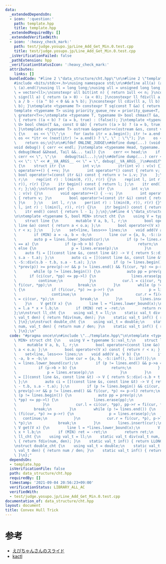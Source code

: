 ```yaml
---
data:
  _extendedDependsOn:
  - icon: ':question:'
    path: template.hpp
    title: template.hpp
  _extendedRequiredBy: []
  _extendedVerifiedWith:
  - icon: ':heavy_check_mark:'
    path: test/judge.yosupo.jp/Line_Add_Get_Min.0.test.cpp
    title: test/judge.yosupo.jp/Line_Add_Get_Min.0.test.cpp
  _isVerificationFailed: false
  _pathExtension: hpp
  _verificationStatusIcon: ':heavy_check_mark:'
  attributes:
    links: []
  bundledCode: "#line 2 \"data_structure/cht.hpp\"\n\n#line 2 \"template.hpp\"\n\n\
    #include <bits/stdc++.h>\nusing namespace std;\n\n#define all(a) (a).begin(),\
    \ (a).end()\nusing ll = long long;\nusing ull = unsigned long long;\nusing vll\
    \ = vector<ll>;\nconstexpr ull bit(int n) { return 1ull << n; }\nconstexpr ll\
    \ sign(ll a) { return (a > 0) - (a < 0); }\nconstexpr ll fdiv(ll a, ll b) { return\
    \ a / b - ((a ^ b) < 0 && a % b); }\nconstexpr ll cdiv(ll a, ll b) { return -fdiv(-a,\
    \ b); }\ntemplate <typename T> constexpr T sq(const T &a) { return a * a; }\n\
    template <typename T> using priority_queue_rev = priority_queue<T, vector<T>,\
    \ greater<T>>;\ntemplate <typename T, typename U> bool chmax(T &a, const U &b)\
    \ { return ((a < b) ? (a = b, true) : (false)); }\ntemplate <typename T, typename\
    \ U> bool chmin(T &a, const U &b) { return ((a > b) ? (a = b, true) : (false));\
    \ }\ntemplate <typename T> ostream &operator<<(ostream &os, const vector<T> &a)\
    \ {\n    os << \"(\";\n    for (auto itr = a.begin(); itr != a.end(); itr++) {\
    \ os << *itr << (next(itr) != a.end() ? \", \" : \"\"); }\n    os << \")\";\n\
    \    return os;\n}\n\n#ifdef ONLINE_JUDGE\n#define dump(...) (void(0))\n#else\n\
    void debug() { cerr << endl; }\ntemplate <typename Head, typename... Tail> void\
    \ debug(Head &&head, Tail &&... tail) {\n    cerr << head;\n    if (sizeof...(Tail))\
    \ cerr << \", \";\n    debug(tail...);\n}\n#define dump(...) cerr << __LINE__\
    \ << \": \" << #__VA_ARGS__ << \" = \", debug(__VA_ARGS__)\n#endif\n\nstruct rep\
    \ {\n    struct itr {\n        int v;\n        itr(int v) : v(v) {}\n        void\
    \ operator++() { ++v; }\n        int operator*() const { return v; }\n       \
    \ bool operator!=(const itr &i) const { return v != i.v; }\n    };\n    int l,\
    \ r;\n    rep(int r) : l(min(0, r)), r(r) {}\n    rep(int l, int r) : l(min(l,\
    \ r)), r(r) {}\n    itr begin() const { return l; };\n    itr end() const { return\
    \ r; };\n};\nstruct per {\n    struct itr {\n        int v;\n        itr(int v)\
    \ : v(v) {}\n        void operator++() { --v; }\n        int operator*() const\
    \ { return v; }\n        bool operator!=(const itr &i) const { return v != i.v;\
    \ }\n    };\n    int l, r;\n    per(int r) : l(min(0, r)), r(r) {}\n    per(int\
    \ l, int r) : l(min(l, r)), r(r) {}\n    itr begin() const { return r - 1; };\n\
    \    itr end() const { return l - 1; };\n};\n#line 4 \"data_structure/cht.hpp\"\
    \n\ntemplate <typename S, bool MIN> struct cht {\n    using V = typename S::val_t;\n\
    \    struct line {\n        mutable V a, b, l, r;\n        bool operator<(const\
    \ line &o) const { return a < o.a; };\n        bool operator<(V x) const { return\
    \ r < x; };\n    };\n    set<line, less<>> lines;\n    void add(V a, V b) {\n\
    \        if (MIN) a = -a, b = -b;\n        line cur = {a, b, -S::inf(), S::inf()};\n\
    \        auto p = lines.lower_bound(cur);\n        if (p != lines.end() && p->a\
    \ == a) {\n            if (p->b > b) {\n                return;\n            }\
    \ else {\n                p = lines.erase(p);\n            }\n        }\n    \
    \    auto fi = [](const line &s, const line &t) -> V { return S::div(-s.b + t.b,\
    \ s.a - t.a); };\n        auto ci = [](const line &s, const line &t) -> V { return\
    \ -S::div(s.b - t.b, s.a - t.a); };\n        if (p != lines.begin() && ci(cur,\
    \ *prev(p)) >= prev(p)->r && p != lines.end() && fi(cur, *p) <= p->l) return;\n\
    \        while (p != lines.begin()) {\n            auto pp = prev(p);\n      \
    \      if (ci(cur, *pp) <= pp->l) {\n                lines.erase(pp);\n      \
    \          continue;\n            }\n            cur.l = ci(cur, *pp), pp->r =\
    \ fi(cur, *pp);\n            break;\n        }\n        while (p != lines.end())\
    \ {\n            if (fi(cur, *p) >= p->r) {\n                p = lines.erase(p);\n\
    \                continue;\n            }\n            cur.r = fi(cur, *p), p->l\
    \ = ci(cur, *p);\n            break;\n        }\n        lines.insert(cur);\n\
    \    }\n    V get(V x) {\n        line l = *lines.lower_bound(x);\n        V ret\
    \ = l.a * x + l.b;\n        if (MIN) ret = -ret;\n        return ret;\n    }\n\
    };\n\nstruct ll_cht {\n    using val_t = ll;\n    static val_t div(val_t num,\
    \ val_t den) { return fdiv(num, den); }\n    static val_t inf() { return LLONG_MAX;\
    \ }\n};\n\nstruct double_cht {\n    using val_t = double;\n    static val_t div(val_t\
    \ num, val_t den) { return num / den; }\n    static val_t inf() { return numeric_limits<double>::infinity();\
    \ }\n};\n"
  code: "#pragma once\n\n#include \"../template.hpp\"\n\ntemplate <typename S, bool\
    \ MIN> struct cht {\n    using V = typename S::val_t;\n    struct line {\n   \
    \     mutable V a, b, l, r;\n        bool operator<(const line &o) const { return\
    \ a < o.a; };\n        bool operator<(V x) const { return r < x; };\n    };\n\
    \    set<line, less<>> lines;\n    void add(V a, V b) {\n        if (MIN) a =\
    \ -a, b = -b;\n        line cur = {a, b, -S::inf(), S::inf()};\n        auto p\
    \ = lines.lower_bound(cur);\n        if (p != lines.end() && p->a == a) {\n  \
    \          if (p->b > b) {\n                return;\n            } else {\n  \
    \              p = lines.erase(p);\n            }\n        }\n        auto fi\
    \ = [](const line &s, const line &t) -> V { return S::div(-s.b + t.b, s.a - t.a);\
    \ };\n        auto ci = [](const line &s, const line &t) -> V { return -S::div(s.b\
    \ - t.b, s.a - t.a); };\n        if (p != lines.begin() && ci(cur, *prev(p)) >=\
    \ prev(p)->r && p != lines.end() && fi(cur, *p) <= p->l) return;\n        while\
    \ (p != lines.begin()) {\n            auto pp = prev(p);\n            if (ci(cur,\
    \ *pp) <= pp->l) {\n                lines.erase(pp);\n                continue;\n\
    \            }\n            cur.l = ci(cur, *pp), pp->r = fi(cur, *pp);\n    \
    \        break;\n        }\n        while (p != lines.end()) {\n            if\
    \ (fi(cur, *p) >= p->r) {\n                p = lines.erase(p);\n             \
    \   continue;\n            }\n            cur.r = fi(cur, *p), p->l = ci(cur,\
    \ *p);\n            break;\n        }\n        lines.insert(cur);\n    }\n   \
    \ V get(V x) {\n        line l = *lines.lower_bound(x);\n        V ret = l.a *\
    \ x + l.b;\n        if (MIN) ret = -ret;\n        return ret;\n    }\n};\n\nstruct\
    \ ll_cht {\n    using val_t = ll;\n    static val_t div(val_t num, val_t den)\
    \ { return fdiv(num, den); }\n    static val_t inf() { return LLONG_MAX; }\n};\n\
    \nstruct double_cht {\n    using val_t = double;\n    static val_t div(val_t num,\
    \ val_t den) { return num / den; }\n    static val_t inf() { return numeric_limits<double>::infinity();\
    \ }\n};"
  dependsOn:
  - template.hpp
  isVerificationFile: false
  path: data_structure/cht.hpp
  requiredBy: []
  timestamp: '2021-09-04 20:56:23+09:00'
  verificationStatus: LIBRARY_ALL_AC
  verifiedWith:
  - test/judge.yosupo.jp/Line_Add_Get_Min.0.test.cpp
documentation_of: data_structure/cht.hpp
layout: document
title: Convex Hull Trick
---
```


# 参考
- [えびちゃんさんのスライド](https://hcpc-hokudai.github.io/archive/algorithm_convex_hull_trick_001.pdf)
- [kactl](https://github.com/kth-competitive-programming/kactl/blob/main/content/data-structures/LineContainer.h)